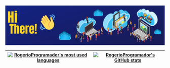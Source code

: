 [![Poster](img/Technology1.png)](https://www.linkedin.com/in/RogerioProgramador/)

| [![RogerioProgramador's most used languages](https://github-readme-stats.vercel.app/api/top-langs/?username=RogerioProgramador&hide=html,handlebars,Starlark,%20php,css,scss,javascript,Jupyter%20Notebook&langs_count=15&layout=compact&theme=dracula&hide_border=false)](https://github.com/RogerioProgramador?tab=repositories) | [![RogerioProgramador's GitHub stats](https://github-readme-stats.vercel.app/api?username=RogerioProgramador&count_private=true&show_icons=true&hide=issues&hide_border=false&theme=dracula)](https://github.com/RogerioProgramador?tab=repositories) |
|:-:|:-:|

<!--
**RogerioProgramador/RogerioProgramador** is a ✨ _special_ ✨ repository because its `README.md` (this file) appears on your GitHub profile.

Here are some ideas to get you started:

- 🔭 I’m currently working on ...
- 🌱 I’m currently learning ...
- 👯 I’m looking to collaborate on ...
- 🤔 I’m looking for help with ...
- 💬 Ask me about ...
- 📫 How to reach me: ...
- 😄 Pronouns: ...
- ⚡ Fun fact: ...
-->
